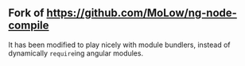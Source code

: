 ## Fork of https://github.com/MoLow/ng-node-compile  
It has been modified to play nicely with module bundlers, instead of dynamically ```require```ing angular modules.
